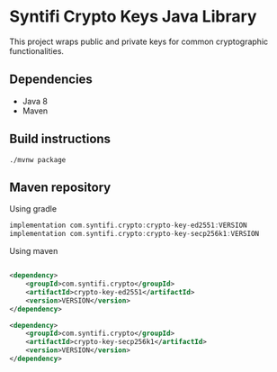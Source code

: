 # Syntifi Crypto Keys Java Library

This project wraps public and private keys for common cryptographic functionalities.

## Dependencies

- Java 8
- Maven

## Build instructions

```
./mvnw package
```

## Maven repository

Using gradle

```gradle
implementation com.syntifi.crypto:crypto-key-ed2551:VERSION
implementation com.syntifi.crypto:crypto-key-secp256k1:VERSION
```

Using maven

```xml

<dependency>
    <groupId>com.syntifi.crypto</groupId>
    <artifactId>crypto-key-ed2551</artifactId>
    <version>VERSION</version>
</dependency>

<dependency>
    <groupId>com.syntifi.crypto</groupId>
    <artifactId>crypto-key-secp256k1</artifactId>
    <version>VERSION</version>
</dependency>
```